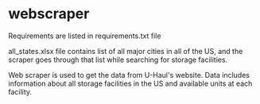 # webscraper

Requirements are listed in requirements.txt file

all_states.xlsx file contains list of all major cities in all of the US, and the scraper goes through that list while searching
for storage facilities.

Web scraper is used to get the data from U-Haul's website. Data includes information about all storage facilities in the US
and available units at each facility.
